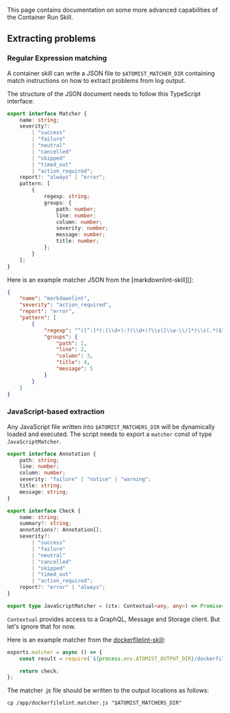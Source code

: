 This page contains documentation on some more advanced capabilities of
the Container Run Skill.

## Extracting problems

### Regular Expression matching

A container skill can write a JSON file to `$ATOMIST_MATCHER_DIR` containing match instructions on how to extract
problems from log output.

The structure of the JSON document needs to follow this TypeScript interface:

```typescript
export interface Matcher {
    name: string;
    severity?:
        | "success"
        | "failure"
        | "neutral"
        | "cancelled"
        | "skipped"
        | "timed_out"
        | "action_required";
    report?: "always" | "error";
    pattern: [
        {
            regexp: string;
            groups: {
                path: number;
                line: number;
                column: number;
                severity: number;
                message: number;
                title: number;
            };
        }
    ];
}
```

Here is an example matcher JSON from the [markdownlint-skill][]:

```json
{
    "name": "markdownlint",
    "severity": "action_required",
    "report": "error",
    "pattern": [
        {
            "regexp": "^([^:]*):(\\d+):?(\\d+)?\\s([\\w-\\/]*)\\s(.*)$",
            "groups": {
                "path": 1,
                "line": 2,
                "column": 3,
                "title": 4,
                "message": 5
            }
        }
    ]
}
```

[markdownlink-skill]: https://github.com/atomist-skills/markdownlint-skill

### JavaScript-based extraction

Any JavaScript file written into `$ATOMIST_MATCHERS_DIR` will be dynamically loaded and executed. The script needs to
export a `matcher` const of type `JavaScriptMatcher`.

```typescript
export interface Annotation {
    path: string;
    line: number;
    column: number;
    severity: "failure" | "notice" | "warning";
    title: string;
    message: string;
}

export interface Check {
    name: string;
    summary?: string;
    annotations?: Annotation[];
    severity?:
        | "success"
        | "failure"
        | "neutral"
        | "cancelled"
        | "skipped"
        | "timed_out"
        | "action_required";
    report?: "error" | "always";
}

export type JavaScriptMatcher = (ctx: Contextual<any, any>) => Promise<Check>;
```

`Contextual` provides access to a GraphQL, Message and Storage client. But let's ignore that for now.

Here is an example matcher from the [dockerfilelint-skill][]:

```js
exports.matcher = async () => {
    const result = require(`${process.env.ATOMIST_OUTPUT_DIR}/dockerfilelint.json`);

    return check;
};
```

The matcher .js file should be written to the output locations as follows:

```shell script
cp /app/dockerfilelint.matcher.js "$ATOMIST_MATCHERS_DIR"
```

[dockerfilelint-skill]: https://github.com/atomist-skills/dockerfilelint-skill
